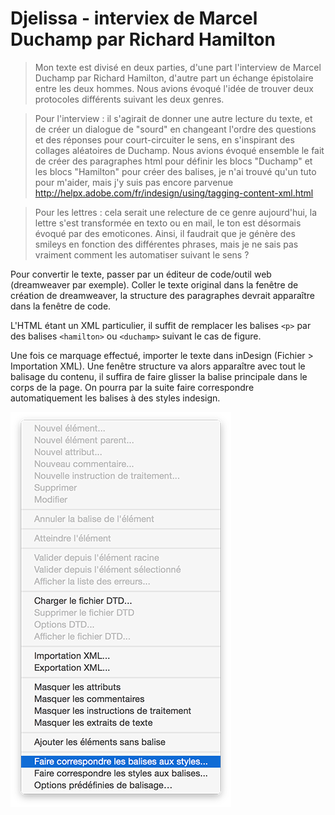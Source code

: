 # Djelissa - interviex de Marcel Duchamp par Richard Hamilton #

> Mon texte est divisé en deux parties, d'une part l'interview de Marcel Duchamp par Richard Hamilton, d'autre part un échange épistolaire entre les deux hommes. Nous avions évoqué l'idée de trouver deux protocoles différents suivant les deux genres.

> Pour l'interview : il s'agirait de donner une autre lecture du texte, et de créer un dialogue de "sourd" en changeant l'ordre des questions et des réponses pour court-circuiter le sens, en s'inspirant des collages aléatoires de Duchamp. Nous avions évoqué ensemble le fait de créer des paragraphes html pour définir les blocs "Duchamp" et les blocs "Hamilton" pour créer des balises, je n'ai trouvé qu'un tuto pour m'aider, mais j'y suis pas encore parvenue http://helpx.adobe.com/fr/indesign/using/tagging-content-xml.html

> Pour les lettres : cela serait une relecture de ce genre aujourd'hui, la lettre s'est transformée en texto ou en mail, le ton est désormais évoqué par des emoticones.  Ainsi, il faudrait que je génère des smileys en fonction des différentes phrases, mais je ne sais pas vraiment comment les automatiser suivant le sens ?

Pour convertir le texte, passer par un éditeur de code/outil web (dreamweaver par exemple). Coller le texte original dans la fenêtre de création de dreamweaver, la structure des paragraphes devrait apparaître dans la fenêtre de code.

L'HTML étant un XML particulier, il suffit de remplacer les balises `<p>` par des balises `<hamilton>` ou `<duchamp>` suivant le cas de figure.

Une fois ce marquage effectué, importer le texte dans inDesign (Fichier > Importation XML). Une fenêtre structure va alors apparaître avec tout le balisage du contenu, il suffira de faire glisser la balise principale dans le corps de la page. On pourra par la suite faire correspondre automatiquement les balises à des styles indesign.

![Faire correspondre les balises aux styles, clic droit sur l'icône en haut à droite de la fenêtre structure](img/balises-styles.png)

